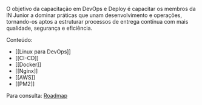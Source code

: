 O objetivo da capacitação em DevOps e Deploy é capacitar os membros da IN Junior a dominar práticas que unam desenvolvimento e operações, tornando-os aptos a estruturar processos de entrega contínua com mais qualidade, segurança e eficiência.

Conteúdo:
- [[Linux para DevOps]]  
- [[CI-CD]]
- [[Docker]]
- [[Nginx]]
- [[AWS]]
- [[PM2]]

Para consulta: [Roadmap](https://roadmap.sh/devops)